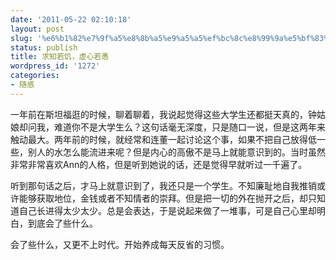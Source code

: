 ```yaml
---
date: '2011-05-22 02:10:18'
layout: post
slug: '%e6%b1%82%e7%9f%a5%e8%8b%a5%e9%a5%a5%ef%bc%8c%e8%99%9a%e5%bf%83%e8%8b%a5%e6%84%9a'
status: publish
title: 求知若饥，虚心若愚
wordpress_id: '1272'
categories:
- 随感
---
```


一年前在斯坦福逛的时候，聊着聊着，我说起觉得这些大学生还都挺天真的，钟姑娘却问我，难道你不是大学生么？这句话毫无深度，只是随口一说，但是这两年来触动最大。两年前的时候，就经常和连董一起讨论这个事，如果不把自己放得低一些，别人的水怎么能流进来呢？但是内心的高傲不是马上就能意识到的。当时虽然非常非常喜欢Ann的人格，但是听到她说的话，还是觉得早就听过一千遍了。

听到那句话之后，才马上就意识到了，我还只是一个学生。不知廉耻地自我推销或许能够获取地位，金钱或者不知情者的崇拜。但是把一切的外在抛开之后，却只知道自己长进得太少太少。总是会表达，于是说起来做了一堆事，可是自己心里却明白，到底会了些什么。

会了些什么，又更不上时代。开始养成每天反省的习惯。

